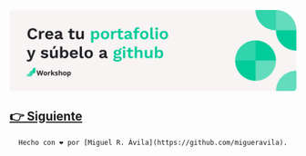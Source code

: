 <p align="center">
    <img align="center" src="https://github.com/migueravila/TallerPortafolio/blob/main/assets/head.png" alt="head" />
</p>

## [👉 Siguiente](Page1.md)

<div align="center">

    Hecho con ❤️ por [Miguel R. Ávila](https://github.com/migueravila).

</div>
